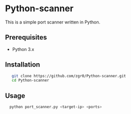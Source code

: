 # Python-scanner

This is a simple port scanner written in Python.

## Prerequisites

- Python 3.x

## Installation

```bash
   git clone https://github.com/zgr0/Python-scanner.git
   cd Python-scanner
```

## Usage

```bash
  python port_scanner.py <target-ip> <ports>
   
```
